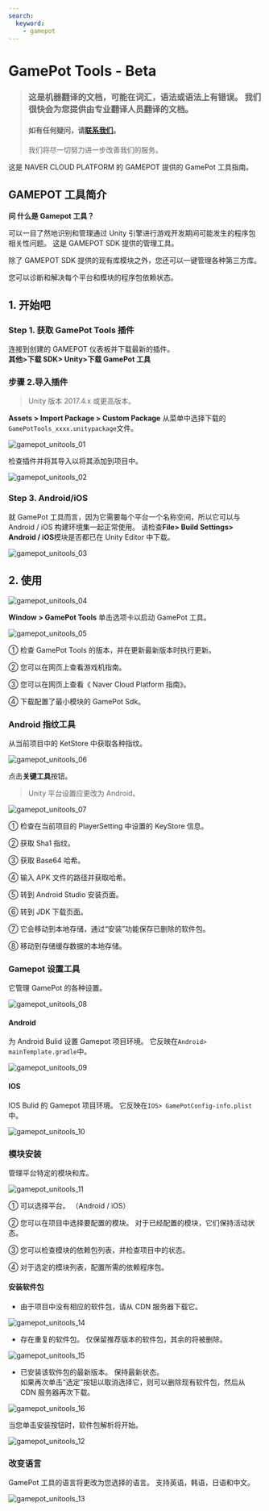 ```yaml
---
search:
  keyword:
    - gamepot
---
```


# GamePot Tools - Beta

> ### 这是机器翻译的文档，可能在词汇，语法或语法上有错误。 我们很快会为您提供由专业翻译人员翻译的文档。
>
> #### 如有任何疑问，请[联系我们](https://www.ncloud.com/support/question)。
>
> 我们将尽一切努力进一步改善我们的服务。

这是 NAVER CLOUD PLATFORM 的 GAMEPOT 提供的 GamePot 工具指南。

## GAMEPOT 工具简介

**问 什么是 Gamepot 工具？**

可以一目了然地识别和管理通过 Unity 引擎进行游戏开发期间可能发生的程序包相关性问题。
这是 GAMEPOT SDK 提供的管理工具。

除了 GAMEPOT SDK 提供的现有库模块之外，您还可以一键管理各种第三方库。

您可以诊断和解决每个平台和模块的程序包依赖状态。

## 1. 开始吧

### Step 1. 获取 GamePot Tools 插件

连接到创建的 GAMEPOT 仪表板并下载最新的插件。
<br> **其他>下载 SDK> Unity>下载 GamePot 工具**

### 步骤 2.导入插件

> Unity 版本 2017.4.x 或更高版本。

**Assets &gt; Import Package &gt; Custom Package** 从菜单中选择下载的`GamePotTools_xxxx.unitypackage`文件。

![gamepot_unitools_01](./images/gamepot_unitools_01.png)

检查插件并将其导入以将其添加到项目中。

![gamepot_unitools_02](./images/gamepot_unitools_02.png)

### Step 3. Android/iOS

就 GamePot 工具而言，因为它需要每个平台一个名称空间，所以它可以与 Android / iOS 构建环境集一起正常使用。 请检查**File> Build Settings> Android / iOS**模块是否都已在 Unity Editor 中下载。

![gamepot_unitools_03](./images/gamepot_unitools_03.png)

## 2. 使用

![gamepot_unitools_04](./images/gamepot_unitools_04.png)

**Window > GamePot Tools** 单击选项卡以启动 GamePot 工具。

![gamepot_unitools_05](./images/gamepot_unitools_05.png)

① 检查 GamePot Tools 的版本，并在更新最新版本时执行更新。

② 您可以在网页上查看游戏机指南。

③ 您可以在网页上查看《 Naver Cloud Platform 指南》。

④ 下载配置了最小模块的 GamePot Sdk。

### Android 指纹工具

从当前项目中的 KetStore 中获取各种指纹。

![gamepot_unitools_06](./images/gamepot_unitools_06.png)

点击**关键工具**按钮。

> Unity 平台设置应更改为 Android。

![gamepot_unitools_07](./images/gamepot_unitools_07.png)

① 检查在当前项目的 PlayerSetting 中设置的 KeyStore 信息。

② 获取 Sha1 指纹。

③ 获取 Base64 哈希。

④ 输入 APK 文件的路径并获取哈希。

⑤ 转到 Android Studio 安装页面。

⑥ 转到 JDK 下载页面。

⑦ 它会移动到本地存储，通过“安装”功能保存已删除的软件包。

⑧ 移动到存储缓存数据的本地存储。

### Gamepot 设置工具

它管理 GamePot 的各种设置。

![gamepot_unitools_08](./images/gamepot_unitools_08.png)

#### Android

为 Android Bulid 设置 Gamepot 项目环境。
它反映在`Android> mainTemplate.gradle`中。

![gamepot_unitools_09](./images/gamepot_unitools_09.png)

#### IOS

IOS Bulid 的 Gamepot 项目环境。
它反映在`IOS> GamePotConfig-info.plist`中。

![gamepot_unitools_10](./images/gamepot_unitools_10.png)

### 模块安装

管理平台特定的模块和库。

![gamepot_unitools_11](./images/gamepot_unitools_11.png)

① 可以选择平台。 （Android / iOS）

② 您可以在项目中选择要配置的模块。 对于已经配置的模块，它们保持活动状态。

③ 您可以检查模块的依赖包列表，并检查项目中的状态。

④ 对于选定的模块列表，配置所需的依赖程序包。

#### 安装软件包

- 由于项目中没有相应的软件包，请从 CDN 服务器下载它。

![gamepot_unitools_14](./images/gamepot_unitools_14.png)

- 存在重复的软件包。 仅保留推荐版本的软件包，其余的将被删除。

![gamepot_unitools_15](./images/gamepot_unitools_15.png)

- 已安装该软件包的最新版本。 保持最新状态。
  <br>如果再次单击“选定”按钮以取消选择它，则可以删除现有软件包，然后从 CDN 服务器再次下载。

![gamepot_unitools_16](./images/gamepot_unitools_16.png)

当您单击安装按钮时，软件包解析将开始。

![gamepot_unitools_12](./images/gamepot_unitools_12.png)

### 改变语言

GamePot 工具的语言将更改为您选择的语言。 支持英语，韩语，日语和中文。

![gamepot_unitools_13](./images/gamepot_unitools_13.png)
